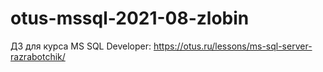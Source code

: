 # otus-mssql-2021-08-zlobin
ДЗ для курса MS SQL Developer: https://otus.ru/lessons/ms-sql-server-razrabotchik/
